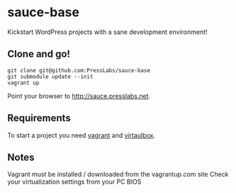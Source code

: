 sauce-base
==========

Kickstart WordPress projects with a sane development environment!

## Clone and go!

```
git clone git@github.com:PressLabs/sauce-base
git submodule update --init
vagrant up
```

Point your browser to http://sauce.presslabs.net.


## Requirements

To start a project you need [vagrant](http://www.vagrantup.com/) and 
[virtaulbox](https://www.virtualbox.org/).

## Notes

Vagrant must be installed / downloaded from the vagrantup.com site
Check your virtualization settings from your PC BIOS
